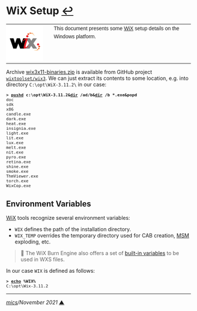 # <span id="top">WiX Setup</span> <span style="size:30%;"><a href="README.md">↩</a></span>

<table style="font-family:Helvetica,Arial;font-size:14px;line-height:1.6;">
  <tr>
  <td style="border:0;padding:0 10px 0 0;min-width:120px;"><a href="https://wixtoolset.org/"><img src="./docs/wixtoolset.png" width="100" alt="WiX project"/></a></td>
  <td style="border:0;padding:0;vertical-align:text-top;">This document presents some <a href="https://wixtoolset.org//" rel="external">WiX</a> setup details on the Windows platform.
  </td>
  </tr>
</table>

Archive [wix3x11-binaries.zip](https://github.com/wixtoolset/wix3/releases) is available from GitHub project [`wixtoolset/wix3`][wixtoolset_wix3]. We can just extract its contents to some location, e.g. into directory `C:\opt\WiX-3.11.2\` in our case:

<pre style="font-size:80%;">
<b>&gt; <a href="https://docs.microsoft.com/en-us/windows-server/administration/windows-commands/pushd">pushd</a> c:\opt\WiX-3.11.2&<a href="https://docs.microsoft.com/en-us/windows-server/administration/windows-commands/dir">dir</a> /ad/b&<a href="https://docs.microsoft.com/en-us/windows-server/administration/windows-commands/dir">dir</a> /b *.exe&popd</b>
doc
sdk
x86
candle.exe
dark.exe
heat.exe
insignia.exe
light.exe
lit.exe
lux.exe
melt.exe
nit.exe
pyro.exe
retina.exe
shine.exe
smoke.exe
ThmViewer.exe
torch.exe
WixCop.exe
</pre>

## <span id="variables">Environment Variables</span>

[WiX][wixtoolset_wix3] tools recognize several environment variables:
- `WIX` defines the path of the installation directory.
- `WIX_TEMP` overrides the temporary directory used for CAB creation, [MSM][microsoft_msm] exploding, etc.

> **:mag_right:** The WiX Burn Engine also offers a set of [built-in variables](https://wixtoolset.org/documentation/manual/v3/bundle/bundle_built_in_variables.html) to be used in WXS files.

In our case `WIX` is defined as follows:
<pre style="font-size:80%;">
<b>&gt; <a href="https://docs.microsoft.com/en-us/windows-server/administration/windows-commands/echo">echo</a> %WIX%</b>
C:\opt\Wix-3.11.2
</pre>

***

*[mics](https://lampwww.epfl.ch/~michelou/)/November 2021* [**&#9650;**](#top)
<span id="bottom">&nbsp;</span>

<!-- link refs -->

[microsoft_msm]: https://docs.microsoft.com/en-us/windows/win32/msi/merge-module-database
[wixtoolset_wix3]: https://github.com/wixtoolset/wix3
